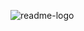 ![readme-logo](https://user-images.githubusercontent.com/49567926/77848051-31a3af80-7198-11ea-943d-8cfc312d8e0e.PNG)
